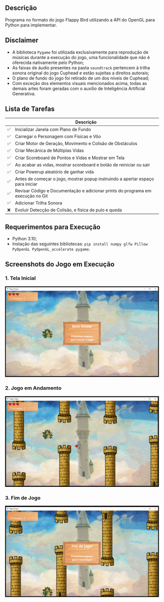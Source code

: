 ## Descrição
Programa no formato do jogo Flappy Bird utilizando a API do OpenGL para Python para implementar.

## Disclaimer
- A biblioteca `Pygame` foi utilizada exclusivamente para reprodução de músicas durante a execução do jogo, uma funcionalidade que não é oferecida nativamente pelo Python;
- As faixas de áudio presentes na pasta `soundtrack` pertencem à trilha sonora original do jogo Cuphead e estão sujeitas a direitos autorais;
- O plano de fundo do jogo foi retirado de um dos níveis de Cuphead;
- Com exceção dos elementos visuais mencionados acima, todas as demais artes foram geradas com o auxílio de Inteligência Artificial Generativa.

## Lista de Tarefas
|   |    Descrição                                                                         |
|---|--------------------------------------------------------------------------------------|
| ✅ | Inicializar Janela com Plano de Fundo                                               |
| ✅ | Carregar o Personagem com Físicas e Vôo                                             |
| ✅ | Criar Motor de Geração, Movimento e Colisão de Obstáculos                           |
| ✅ | Criar Mecânica de Múltiplas Vidas                                                   |
| ✅ | Criar Scoreboard de Pontos e Vidas e Mostrar em Tela                                |
| ✅ | Ao acabar as vidas, mostrar scoreboard e botão de reiniciar ou sair                 |
| ✅ | Criar Powerup aleatório de ganhar vida                                              |
| ✅ | Antes de começar o jogo, mostrar popup instruindo a apertar espaço para iniciar     |
| ✅ | Revisar Código e Documentação e adicionar prints do programa em execução no Git     |
| ✅ | Adicionar Trilha Sonora                                                             |
| ❌ | Evoluir Detecção de Colisão, e física de pulo e queda                               |

## Requerimentos para Execução
- Python 3.10;
- Instação das seguintes bibliotecas: `pip install numpy glfw Pillow PyOpenGL PyOpenGL_accelerate pygame`.

## Screenshots do Jogo em Execução

### 1. Tela Inicial
![Game Screenshot](assets/1_Tela_Inicial.png)

### 2. Jogo em Andamento
![Game Screenshot](assets/2_Jogo_em_Andamento.png)

### 3. Fim de Jogo
![Game Screenshot](assets/3_Fim_de_Jogo.png)